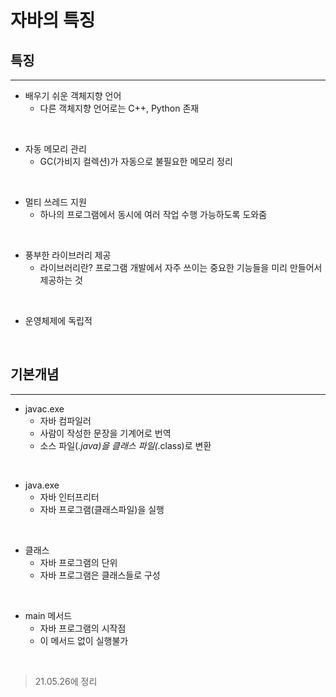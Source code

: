 # 자바의 특징


## 특징
<hr>

* 배우기 쉬운 객체지향 언어
  * 다른 객체지향 언어로는 C++, Python 존재
<br>

* 자동 메모리 관리
  * GC(가비지 컬렉션)가 자동으로 불필요한 메모리 정리
<br>

* 멀티 쓰레드 지원
  * 하나의 프로그램에서 동시에 여러 작업 수행 가능하도록 도와줌
<br>

* 풍부한 라이브러리 제공
  * 라이브러리란? 프로그램 개발에서 자주 쓰이는 중요한 기능들을 미리 만들어서 제공하는 것
<br>

* 운영체제에 독립적
<br>

## 기본개념
<hr>

* javac.exe
  * 자바 컴파일러
  * 사람이 작성한 문장을 기계어로 번역
  * 소스 파일(*.java)을 클래스 파일(*.class)로 변환
<br>

* java.exe
  * 자바 인터프리터
  * 자바 프로그램(클래스파일)을 실행
<br>

* 클래스
  * 자바 프로그램의 단위
  * 자바 프로그램은 클래스들로 구성
<br>

* main 메서드
  * 자바 프로그램의 시작점
  * 이 메서드 없이 실행불가
<br>

> 21.05.26에 정리
